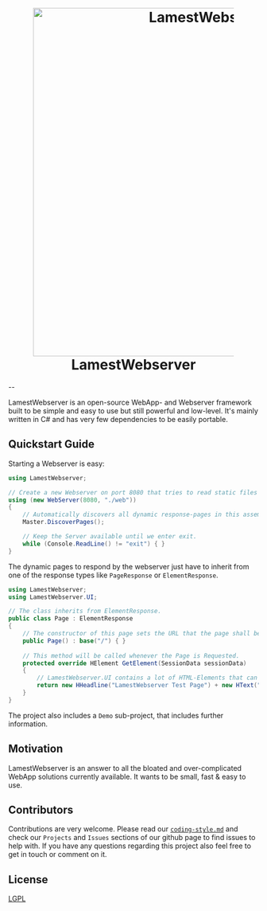 <h1 align="center">
  <br>
  <a href="https://github.com/rainerzufalldererste/LamestWebserver"><img src="https://raw.githubusercontent.com/rainerzufalldererste/LamestWebserver/master/LamestWebserver/content/lws-promo.png" alt="LamestWebserver" style="width: 700px; max-width: 80%"></a>
  <br>
  LamestWebserver
  <br>
</h1>

--

LamestWebserver is an open-source WebApp- and Webserver framework built to be simple and easy to use but still powerful and low-level.
It's mainly written in C# and has very few dependencies to be easily portable.

## Quickstart Guide

Starting a Webserver is easy:

``` c#
using LamestWebserver;

// Create a new Webserver on port 8080 that tries to read static files (like images or stylesheets) from the subfolder "web".
using (new WebServer(8080, "./web"))
{
    // Automatically discovers all dynamic response-pages in this assembly and registers them at the webserver.
    Master.DiscoverPages();

    // Keep the Server available until we enter exit.
    while (Console.ReadLine() != "exit") { }
}
```

The dynamic pages to respond by the webserver just have to inherit from one of the response types like `PageResponse` or `ElementResponse`.

``` c#
using LamestWebserver;
using LamestWebserver.UI;

// The class inherits from ElementResponse.
public class Page : ElementResponse
{
	// The constructor of this page sets the URL that the page shall be available at by calling `base(<URL>)`.
	public Page() : base("/") { }
	
	// This method will be called whenever the Page is Requested.
	protected override HElement GetElement(SessionData sessionData)
	{
		// LamestWebserver.UI contains a lot of HTML-Elements that can be constructed and returned like this.
		return new HHeadline("LamestWebserver Test Page") + new HText("Hello World.");
	}
}
```

The project also includes a `Demo` sub-project, that includes further information.

## Motivation

LamestWebserver is an answer to all the bloated and over-complicated WebApp solutions currently available.
It wants to be small, fast & easy to use.

## Contributors

Contributions are very welcome. 
Please read our [`coding-style.md`](https://github.com/rainerzufalldererste/LamestWebserver/blob/master/coding-style.md) and check our `Projects` and `Issues` sections of our github page to find issues to help with. 
If you have any questions regarding this project also feel free to get in touch or comment on it.

## License

[LGPL](https://github.com/rainerzufalldererste/LamestWebserver/blob/master/LICENSE)